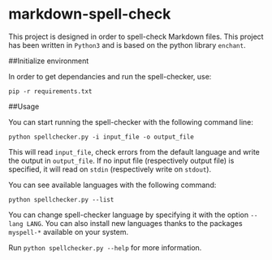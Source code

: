 # markdown-spell-check

This project is designed in order to spell-check Markdown files.
This project has been written in `Python3` and is based on the python library `enchant`.

##Initialize environment

In order to get dependancies and run the spell-checker, use:
```
pip -r requirements.txt
```

##Usage

You can start running the spell-checker with the following command line:
```
python spellchecker.py -i input_file -o output_file
```

This will read `input_file`, check errors from the default language and write the output in `output_file`.
If no input file (respectively output file) is specified, it will read on `stdin` (respectively write on `stdout`).

You can see available languages with the following command:
```
python spellchecker.py --list
```

You can change spell-checker language by specifying it with the option `--lang LANG`.
You can also install new languages thanks to the packages `myspell-*` available on your system.

Run `python spellchecker.py --help` for more information.

